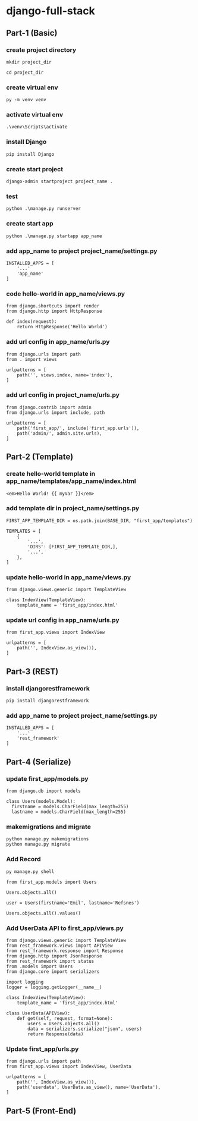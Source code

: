 # django-full-stack

## Part-1 (Basic)

### create project directory
```
mkdir project_dir
```
```
cd project_dir
```
### create virtual env
```
py -m venv venv
```
### activate virtual env
```
.\venv\Scripts\activate
```
### install Django
```
pip install Django
```
### create start project
```
django-admin startproject project_name .
```
### test
```
python .\manage.py runserver
```
### create start app
```
python .\manage.py startapp app_name
```
### add app_name to project project_name/settings.py
```
INSTALLED_APPS = [
    '...'
    'app_name'
]
```
### code hello-world in app_name/views.py
```
from django.shortcuts import render
from django.http import HttpResponse

def index(request):
    return HttpResponse('Hello World')
```
### add url config in app_name/urls.py
```
from django.urls import path
from . import views

urlpatterns = [
    path('', views.index, name='index'),
]
```
### add url config in project_name/urls.py
```
from django.contrib import admin
from django.urls import include, path

urlpatterns = [
    path('first_app/', include('first_app.urls')),
    path('admin/', admin.site.urls),
]
```
## Part-2 (Template)

### create hello-world template in app_name/templates/app_name/index.html
```
<em>Hello World! {{ myVar }}</em>
```
### add template dir in project_name/settings.py
```
FIRST_APP_TEMPLATE_DIR = os.path.join(BASE_DIR, "first_app/templates")

TEMPLATES = [
    {
        '...',
        'DIRS': [FIRST_APP_TEMPLATE_DIR,],
        '...',
    },
]
```
### update hello-world in app_name/views.py
```
from django.views.generic import TemplateView

class IndexView(TemplateView):
    template_name = 'first_app/index.html'
```
### update url config in app_name/urls.py
```
from first_app.views import IndexView

urlpatterns = [
    path('', IndexView.as_view()),
]
```
## Part-3 (REST)

### install djangorestframework
```
pip install djangorestframework
```
### add app_name to project project_name/settings.py
```
INSTALLED_APPS = [
    '...'
    'rest_framework'
]
```
## Part-4 (Serialize)

### update first_app/models.py
```
from django.db import models

class Users(models.Model):
  firstname = models.CharField(max_length=255)
  lastname = models.CharField(max_length=255)
```
### makemigrations and migrate
```
python manage.py makemigrations
python manage.py migrate
```
### Add Record
```
py manage.py shell
```
```
from first_app.models import Users
```
```
Users.objects.all()
```
```
user = Users(firstname='Emil', lastname='Refsnes')
```
```
Users.objects.all().values()
```
### Add UserData API to first_app/views.py
```
from django.views.generic import TemplateView
from rest_framework.views import APIView
from rest_framework.response import Response
from django.http import JsonResponse
from rest_framework import status
from .models import Users
from django.core import serializers

import logging
logger = logging.getLogger(__name__)

class IndexView(TemplateView):
    template_name = 'first_app/index.html'

class UserData(APIView):
    def get(self, request, format=None):
        users = Users.objects.all()
        data = serializers.serialize("json", users)
        return Response(data)
```
### Update first_app/urls.py
```
from django.urls import path
from first_app.views import IndexView, UserData

urlpatterns = [
    path('', IndexView.as_view()),
    path('userdata', UserData.as_view(), name='UserData'),
]
```
## Part-5 (Front-End)
